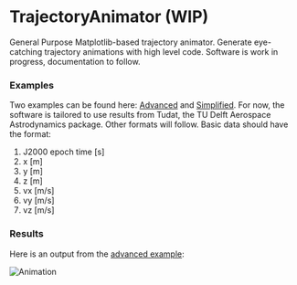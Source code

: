 # TrajectoryAnimator (WIP)
General Purpose Matplotlib-based trajectory animator. 
Generate eye-catching trajectory animations with high level code. 
Software is work in progress, documentation to follow.

### Examples
Two examples can be found here: [Advanced](exampleAdvanced.py) and [Simplified](exampleSimple.py). For now, the software is tailored to use results from Tudat, the TU Delft Aerospace Astrodynamics package. Other formats will follow. Basic data should have the format:

1. J2000 epoch time [s]
2. x [m]
3. y [m]
4. z [m]
5. vx [m/s]
6. vy [m/s]
7. vz [m/s]


### Results
Here is an output from the [advanced example](exampleAdvanced.py):

![Animation](doc/anim.gif)